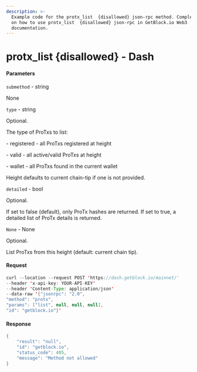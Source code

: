 ```yaml
---
description: >-
  Example code for the protx_list  {disallowed} json-rpc method. Сomplete guide
  on how to use protx_list  {disallowed} json-rpc in GetBlock.io Web3
  documentation.
---
```


# protx\_list {disallowed} - Dash

#### Parameters

`submethod` - string

None

`type` - string

Optional.

The type of ProTxs to list:

\- registered - all ProTxs registered at height

\- valid - all active/valid ProTxs at height

\- wallet - all ProTxs found in the current wallet

Height defaults to current chain-tip if one is not provided.

`detailed` - bool

Optional.

If set to false (default), only ProTx hashes are returned. If set to true, a detailed list of ProTx details is returned.

`None` - None

Optional.

List ProTxs from this height (default: current chain tip).

#### Request

```java
curl --location --request POST 'https://dash.getblock.io/mainnet/' 
--header 'x-api-key: YOUR-API-KEY' 
--header 'Content-Type: application/json' 
--data-raw '{"jsonrpc": "2.0",
"method": "protx",
"params": ["list", null, null, null],
"id": "getblock.io"}'
```

#### Response

```java
{
    "result": "null",
    "id": "getblock.io",
    "status_code": 405,
    "message": "Method not allowed"
}
```
